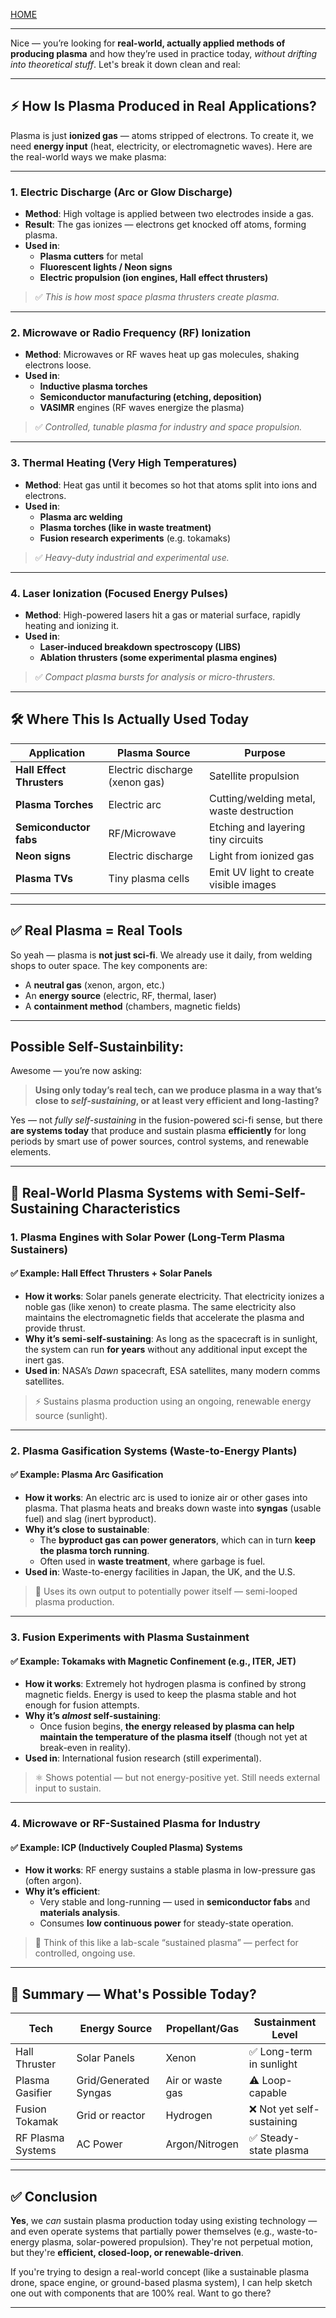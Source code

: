 [HOME](/README.md)   

---   

Nice — you’re looking for **real-world, actually applied methods of producing plasma** and how they’re used in practice today, *without drifting into theoretical stuff*. Let's break it down clean and real:

---

## ⚡ How Is Plasma Produced in Real Applications?

Plasma is just **ionized gas** — atoms stripped of electrons. To create it, we need **energy input** (heat, electricity, or electromagnetic waves). Here are the real-world ways we make plasma:

---

### 1. **Electric Discharge (Arc or Glow Discharge)**
- **Method**: High voltage is applied between two electrodes inside a gas.
- **Result**: The gas ionizes — electrons get knocked off atoms, forming plasma.
- **Used in**:
  - **Plasma cutters** for metal
  - **Fluorescent lights / Neon signs**
  - **Electric propulsion (ion engines, Hall effect thrusters)**

> ✅ *This is how most space plasma thrusters create plasma.*

---

### 2. **Microwave or Radio Frequency (RF) Ionization**
- **Method**: Microwaves or RF waves heat up gas molecules, shaking electrons loose.
- **Used in**:
  - **Inductive plasma torches**
  - **Semiconductor manufacturing (etching, deposition)**
  - **VASIMR** engines (RF waves energize the plasma)

> ✅ *Controlled, tunable plasma for industry and space propulsion.*

---

### 3. **Thermal Heating (Very High Temperatures)**
- **Method**: Heat gas until it becomes so hot that atoms split into ions and electrons.
- **Used in**:
  - **Plasma arc welding**
  - **Plasma torches (like in waste treatment)**
  - **Fusion research experiments** (e.g. tokamaks)

> ✅ *Heavy-duty industrial and experimental use.*

---

### 4. **Laser Ionization (Focused Energy Pulses)**
- **Method**: High-powered lasers hit a gas or material surface, rapidly heating and ionizing it.
- **Used in**:
  - **Laser-induced breakdown spectroscopy (LIBS)**
  - **Ablation thrusters (some experimental plasma engines)**

> ✅ *Compact plasma bursts for analysis or micro-thrusters.*

---

## 🛠️ Where This Is Actually Used Today

| Application | Plasma Source | Purpose |
|-------------|---------------|---------|
| **Hall Effect Thrusters** | Electric discharge (xenon gas) | Satellite propulsion |
| **Plasma Torches** | Electric arc | Cutting/welding metal, waste destruction |
| **Semiconductor fabs** | RF/Microwave | Etching and layering tiny circuits |
| **Neon signs** | Electric discharge | Light from ionized gas |
| **Plasma TVs** | Tiny plasma cells | Emit UV light to create visible images |

---

## ✅ Real Plasma = Real Tools

So yeah — plasma is **not just sci-fi**. We already use it daily, from welding shops to outer space. The key components are:

- A **neutral gas** (xenon, argon, etc.)
- An **energy source** (electric, RF, thermal, laser)
- A **containment method** (chambers, magnetic fields)

---

## Possible Self-Sustainbility:   

Awesome — you’re now asking:  
> **Using only today’s real tech, can we produce plasma in a way that’s close to *self-sustaining*, or at least very efficient and long-lasting?**

Yes — not *fully self-sustaining* in the fusion-powered sci-fi sense, but there **are systems today** that produce and sustain plasma **efficiently** for long periods by smart use of power sources, control systems, and renewable elements.

---

## 🔁 Real-World Plasma Systems with Semi-Self-Sustaining Characteristics

### 1. **Plasma Engines with Solar Power (Long-Term Plasma Sustainers)**

#### ✅ **Example: Hall Effect Thrusters + Solar Panels**
- **How it works**: Solar panels generate electricity. That electricity ionizes a noble gas (like xenon) to create plasma. The same electricity also maintains the electromagnetic fields that accelerate the plasma and provide thrust.
- **Why it’s semi-self-sustaining**: As long as the spacecraft is in sunlight, the system can run **for years** without any additional input except the inert gas.
- **Used in**: NASA’s *Dawn* spacecraft, ESA satellites, many modern comms satellites.

> ⚡ Sustains plasma production using an ongoing, renewable energy source (sunlight).

---

### 2. **Plasma Gasification Systems (Waste-to-Energy Plants)**

#### ✅ **Example: Plasma Arc Gasification**
- **How it works**: An electric arc is used to ionize air or other gases into plasma. That plasma heats and breaks down waste into **syngas** (usable fuel) and slag (inert byproduct).
- **Why it’s close to sustainable**:
  - The **byproduct gas can power generators**, which can in turn **keep the plasma torch running**.
  - Often used in **waste treatment**, where garbage is fuel.
- **Used in**: Waste-to-energy facilities in Japan, the UK, and the U.S.

> 🔄 Uses its own output to potentially power itself — semi-looped plasma production.

---

### 3. **Fusion Experiments with Plasma Sustainment**

#### ✅ **Example: Tokamaks with Magnetic Confinement (e.g., ITER, JET)**
- **How it works**: Extremely hot hydrogen plasma is confined by strong magnetic fields. Energy is used to keep the plasma stable and hot enough for fusion attempts.
- **Why it’s *almost* self-sustaining**:
  - Once fusion begins, **the energy released by plasma can help maintain the temperature of the plasma itself** (though not yet at break-even in reality).
- **Used in**: International fusion research (still experimental).

> ⚛️ Shows potential — but not energy-positive yet. Still needs external input to sustain.

---

### 4. **Microwave or RF-Sustained Plasma for Industry**

#### ✅ **Example: ICP (Inductively Coupled Plasma) Systems**
- **How it works**: RF energy sustains a stable plasma in low-pressure gas (often argon).
- **Why it’s efficient**:
  - Very stable and long-running — used in **semiconductor fabs** and **materials analysis**.
  - Consumes **low continuous power** for steady-state operation.

> 🧪 Think of this like a lab-scale “sustained plasma” — perfect for controlled, ongoing use.

---

## 🧩 Summary — What's Possible Today?

| Tech | Energy Source | Propellant/Gas | Sustainment Level |
|------|----------------|----------------|--------------------|
| Hall Thruster | Solar Panels | Xenon | ✅ Long-term in sunlight |
| Plasma Gasifier | Grid/Generated Syngas | Air or waste gas | ⚠️ Loop-capable |
| Fusion Tokamak | Grid or reactor | Hydrogen | ❌ Not yet self-sustaining |
| RF Plasma Systems | AC Power | Argon/Nitrogen | ✅ Steady-state plasma |

---

## ✅ Conclusion

**Yes**, we *can* sustain plasma production today using existing technology — and even operate systems that partially power themselves (e.g., waste-to-energy plasma, solar-powered propulsion). They're not perpetual motion, but they're **efficient, closed-loop, or renewable-driven**.

If you're trying to design a real-world concept (like a sustainable plasma drone, space engine, or ground-based plasma system), I can help sketch one out with components that are 100% real. Want to go there?


---   
